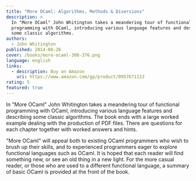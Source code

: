 ```yaml
---
title: "More OCaml: Algorithms, Methods & Diversions"
description: >
  In "More OCaml" John Whitington takes a meandering tour of functional
  programming with OCaml, introducing various language features and describing
  some classic algorithms.
authors:
  - John Whitington
published: 2014-08-26
cover: /books/more-ocaml-300-376.png
language: english
links:
  - description: Buy on Amazon
    uri: https://www.amazon.com/gp/product/0957671113
rating: 5
featured: true
---
```


In "More OCaml" John Whitington takes a meandering tour of functional
programming with OCaml, introducing various language features and describing
some classic algorithms. The book ends with a large worked example dealing with
the production of PDF files. There are questions for each chapter together with
worked answers and hints.

"More OCaml" will appeal both to existing OCaml programmers who wish to brush up
their skills, and to experienced programmers eager to explore functional
languages such as OCaml. It is hoped that each reader will find something new,
or see an old thing in a new light. For the more casual reader, or those who are
used to a different functional language, a summary of basic OCaml is provided at
the front of the book.
